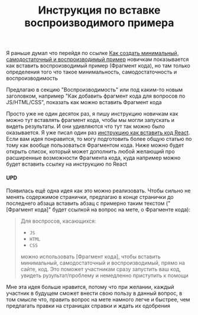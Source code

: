 ﻿---
title: "Инструкция по вставке воспроизводимого примера"
se.owner.user_id: 385375
se.owner.display_name: "EzioMercer"
se.owner.link: "https://ru.meta.stackoverflow.com/users/385375/eziomercer"
se.link: "https://ru.meta.stackoverflow.com/questions/12089/%d0%98%d0%bd%d1%81%d1%82%d1%80%d1%83%d0%ba%d1%86%d0%b8%d1%8f-%d0%bf%d0%be-%d0%b2%d1%81%d1%82%d0%b0%d0%b2%d0%ba%d0%b5-%d0%b2%d0%be%d1%81%d0%bf%d1%80%d0%be%d0%b8%d0%b7%d0%b2%d0%be%d0%b4%d0%b8%d0%bc%d0%be%d0%b3%d0%be-%d0%bf%d1%80%d0%b8%d0%bc%d0%b5%d1%80%d0%b0"
se.question_id: 12089
se.post_type: question
---
<p>Я раньше думал что перейдя по ссылке <a href="https://ru.stackoverflow.com/help/minimal-reproducible-example">Как создать минимальный, самодостаточный и воспроизводимый пример</a> новичкам показывается как вставить воспроизводимый пример (Фрагмент кода), но там только определения того что такое минимальность, самодостаточность и воспроизводимость</p>
<p>Предлагаю в секцию &quot;Воспроизводимость&quot; или под каким-то новым заголовком, например &quot;Как добавить фрагмент кода для вопросов по JS/HTML/CSS&quot;, показать как можно вставить Фрагмент кода</p>
<p>Просто уже не один десяток раз, я пишу инструкцию новичкам как можно тут вставлять фрагмент кода, чтобы мы могли запускать и видеть результаты. И они удивляются что тут так можно было оказывается. Я уже писал один раз <a href="https://ru.meta.stackoverflow.com/questions/12004/%d0%9a%d0%b0%d0%ba-%d0%b2-%d0%a4%d1%80%d0%b0%d0%b3%d0%bc%d0%b5%d0%bd%d1%82-%d0%ba%d0%be%d0%b4%d0%b0-stack-snippet-%d0%bf%d0%b8%d1%81%d0%b0%d1%82%d1%8c-react-%d0%ba%d0%be%d0%b4-%d1%81-%d0%bf%d0%be%d0%b4%d0%b4%d0%b5%d1%80%d0%b6%d0%ba%d0%be%d0%b9-jsx">инструкцию как вставить код React</a>. Если вам идея понравится, то могу подготовить более общую статью по тому как вообще пользоваться Фрагментом кода. Ниже можно будет открыть список, который может дополнить любой желающий про расширенные возможности Фрагмента кода, куда например можно будет вставить ссылку на инструкцию по React</p>
<h4>UPD</h4>
<p>Появилась ещё одна идея как это можно реализовать. Чтобы сильно не менять содержимое странички, предлагаю в конце странички до последнего абзаца вставить абзац с примерно таким текстом (&quot;[Фрагмент кода]&quot; будет ссылкой на вопрос на мете, о Фрагменте кода):</p>
<blockquote>
<p>Для воспросов, касающихся:</p>
<ul>
<li><code>JS</code></li>
<li><code>HTML</code></li>
<li><code>CSS</code></li>
</ul>
<p>можно использовать [Фрагмент кода], чтобы вставить минимальный, самодостаточный и воспроизводимый, прямо на сайте, код. Это поможет участникам сразу запустить ваш код, увидеть рузультат/проблему и немедленно приступить к помощи</p>
</blockquote>
<p>Мне эта идея больше нравится, потому что при желании, каждый участник в будущем сможет внести свою пользу в данный вопрос, в том смысле что, править вопрос на мете намного легче и быстрее, чем предлагать правки на страницах справки и ждать их одобрения</p>
